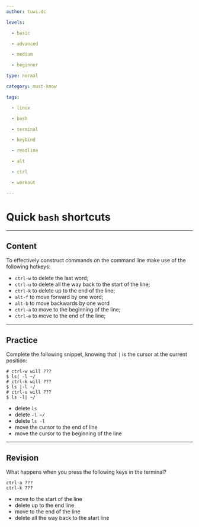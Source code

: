 ```yaml
---
author: tuwi.dc

levels:

  - basic

  - advanced

  - medium

  - beginner

type: normal

category: must-know

tags:

  - linux

  - bash

  - terminal

  - keybind

  - readline

  - alt

  - ctrl

  - workout

---
```


# Quick `bash` shortcuts

---
## Content

To effectively construct commands on the command line make use of the following hotkeys:
- `ctrl-w` to delete the last word;
- `ctrl-u` to delete all the way back to the start of the line;
- `ctrl-k` to delete up to the end of the line;
- `alt-f` to move forward by one word;
- `alt-b` to move backwards by one word
- `ctrl-a` to move to the beginning of the line;
- `ctrl-e` to move to the end of the line;

---
## Practice

Complete the following snippet, knowing that `|` is the cursor at the current position:
```
# ctrl-w will ???
$ ls| -l ~/
# ctrl-k will ???
$ ls |-l ~/
# ctrl-u will ???
$ ls -l| ~/
```

* delete `ls`
* delete `-l ~/`
* delete `ls -l`
* move the cursor to the end of line
* move the cursor to the beginning of the line

---
## Revision

What happens when you press the following keys in the terminal?
```
ctrl-a ???
ctrl-k ???
```

* move to the start of the line
* delete up to the end line
* move to the end of the line
* delete all the way back to the start line

